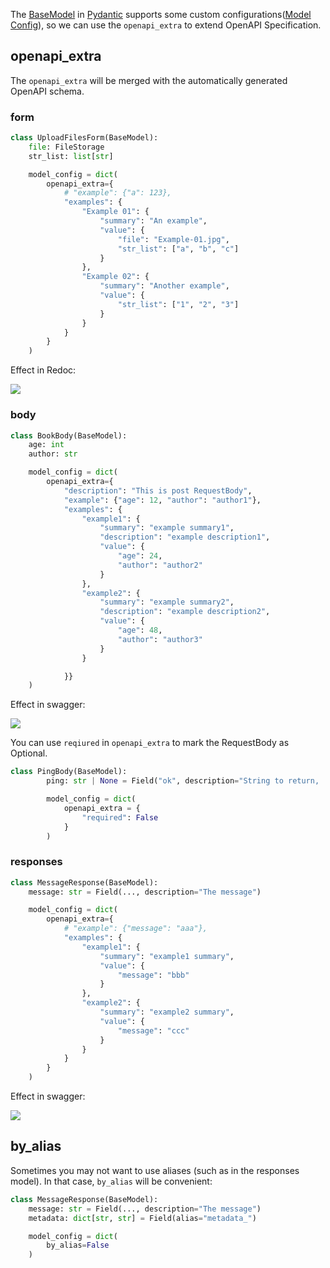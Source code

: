 The [BaseModel](https://docs.pydantic.dev/latest/usage/models/) in [Pydantic](https://github.com/pydantic/pydantic) 
supports some custom configurations([Model Config](https://docs.pydantic.dev/latest/usage/model_config/)), 
so we can use the `openapi_extra` to extend OpenAPI Specification.

## openapi_extra

The `openapi_extra` will be merged with the automatically generated OpenAPI schema.

### form

```python
class UploadFilesForm(BaseModel):
    file: FileStorage
    str_list: list[str]

    model_config = dict(
        openapi_extra={
            # "example": {"a": 123},
            "examples": {
                "Example 01": {
                    "summary": "An example",
                    "value": {
                        "file": "Example-01.jpg",
                        "str_list": ["a", "b", "c"]
                    }
                },
                "Example 02": {
                    "summary": "Another example",
                    "value": {
                        "str_list": ["1", "2", "3"]
                    }
                }
            }
        }
    )
```

Effect in Redoc:

![](../assets/Snipaste_2023-06-02_11-05-11.png)

### body

```python
class BookBody(BaseModel):
    age: int
    author: str

    model_config = dict(
        openapi_extra={
            "description": "This is post RequestBody",
            "example": {"age": 12, "author": "author1"},
            "examples": {
                "example1": {
                    "summary": "example summary1",
                    "description": "example description1",
                    "value": {
                        "age": 24,
                        "author": "author2"
                    }
                },
                "example2": {
                    "summary": "example summary2",
                    "description": "example description2",
                    "value": {
                        "age": 48,
                        "author": "author3"
                    }
                }

            }}
    )
```

Effect in swagger:

![](../assets/Snipaste_2023-06-02_11-06-59.png)



You can use `reqiured` in `openapi_extra` to mark the RequestBody as Optional.

```python
class PingBody(BaseModel):
        ping: str | None = Field("ok", description="String to return, 'ok' when null.")

        model_config = dict(
            openapi_extra = {
                "required": False
            }
        )
```

### responses

```python
class MessageResponse(BaseModel):
    message: str = Field(..., description="The message")

    model_config = dict(
        openapi_extra={
            # "example": {"message": "aaa"},
            "examples": {
                "example1": {
                    "summary": "example1 summary",
                    "value": {
                        "message": "bbb"
                    }
                },
                "example2": {
                    "summary": "example2 summary",
                    "value": {
                        "message": "ccc"
                    }
                }
            }
        }
    )
```

Effect in swagger:

![](../assets/Snipaste_2023-06-02_11-08-40.png)


## by_alias

Sometimes you may not want to use aliases (such as in the responses model). In that case, `by_alias` will be convenient:

```python
class MessageResponse(BaseModel):
    message: str = Field(..., description="The message")
    metadata: dict[str, str] = Field(alias="metadata_")

    model_config = dict(
        by_alias=False
    )
```